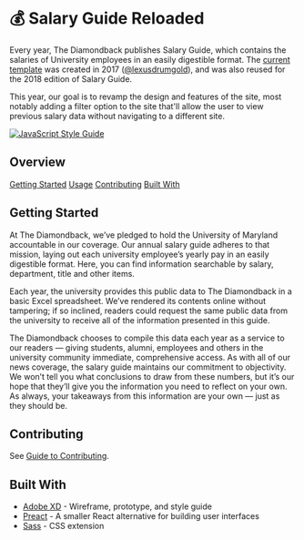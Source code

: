 # :moneybag: Salary Guide Reloaded

Every year, The Diamondback publishes Salary Guide, which contains the salaries
of University employees in an easily digestible format. The [current
template](http://salaryguide.diamondbacklab.com) was created in 2017
([@lexusdrumgold](https://github.com/lexusdrumgold)), and was also reused for
the 2018 edition of Salary Guide.

This year, our goal is to revamp the design and features of the site, most notably
adding a filter option to the site that'll allow the user to view previous
salary data without navigating to a different site.

[![JavaScript Style Guide](https://img.shields.io/badge/code_style-standard-brightgreen.svg)](https://standardjs.com)

## Overview

[Getting Started](#getting-started)
[Usage](#usage)
[Contributing](#contributing)
[Built With](#built-with)

## Getting Started

At The Diamondback, we’ve pledged to hold the University of Maryland accountable
in our coverage. Our annual salary guide adheres to that mission, laying out
each university employee’s yearly pay in an easily digestible format. Here, you
can find information searchable by salary, department, title and other items.

Each year, the university provides this public data to The Diamondback in a
basic Excel spreadsheet. We’ve rendered its contents online without tampering;
if so inclined, readers could request the same public data from the university
to receive all of the information presented in this guide.

The Diamondback chooses to compile this data each year as a service to our
readers — giving students, alumni, employees and others in the university
community immediate, comprehensive access. As with all of our news coverage, the
salary guide maintains our commitment to objectivity. We won’t tell you what
conclusions to draw from these numbers, but it’s our hope that they’ll give you
the information you need to reflect on your own. As always, your takeaways from
this information are your own — just as they should be.

## Contributing

See [Guide to Contributing](CONTRIBUTING.md).

## Built With

- [Adobe XD](https://www.adobe.com/products/xd.html) - Wireframe, prototype, and style guide
- [Preact](https://preactjs.com/) - A smaller React alternative for building user interfaces
- [Sass](https://sass-lang.com/) - CSS extension
